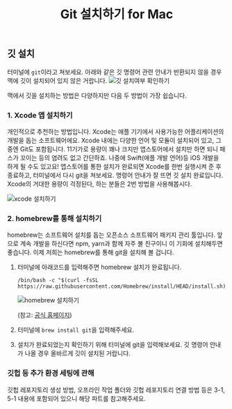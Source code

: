 ﻿---
title: Git 설치하기 for Mac
slug: 1-1
category: '1. Git 환경 세팅'
---

## 깃 설치
터미널에 `git`이라고 쳐보세요. 아래와 같은 깃 명령어 관련 안내가 반환되지 않을 경우 맥에 깃이 설치되어 있지 않은 거랍니다.
![깃 설치여부 확인하기](/git/mac-git-01.png)

맥에서 깃을 설치하는 방법은 다양하지만 다음 두 방법이 가장 쉽습니다.

### 1. Xcode 앱 설치하기

개인적으로 추천하는 방법입니다. Xcode는 애플 기기에서 사용가능한 어플리케이션의 개발을 돕는 소프트웨어에요. Xcode 내에는 다양한 언어 및 모듈이 설치되어 있고, 그 중엔 Git도 포함됩니다. 11기가로 용량이 꽤나 크지만 앱스토어에서 설치만 하면 되니 패스가 꼬이는 등의 염려도 없고 간단하죠. 나중에 Swift(애플 개발 언어)등 iOS 개발을 하게 될 수도 있고요! 앱스토어를 통한 설치가 완료되면 Xcode를 한번 실행시켜 준 후 종료하고, 터미널에서 다시 git을 쳐보세요. 명령어 안내가 잘 뜨면 깃 설치 완료입니다. Xcode의 거대한 용량이 걱정된다, 하는 분들은 2번 방법을 사용해봅시다.

![xcode 설치하기](/git/mac-git-02.png)

### 2. homebrew를 통해 설치하기

homebrew는 소프트웨어 설치를 돕는 오픈소스 소프트웨어 패키지 관리 툴입니다. 앞으로 계속 개발을 하신다면 npm, yarn과 함께 자주 볼 친구이니 이 기회에 설치해두면 좋습니다. 이제 저희는 homebrew를 통해 git을 설치해 볼 겁니다.

1. 터미널에 아래코드를 입력해주면 homebrew 설치가 완료됩니다.

    ```shell
    /bin/bash -c "$(curl -fsSL https://raw.githubusercontent.com/Homebrew/install/HEAD/install.sh)"
    ```

    ![homebrew 설치하기](/git/mac-git-03.png)

    (참고:  [공식 홈페이지](https://brew.sh/))

2. 터미널에 `brew install git`을 입력해주세요.
3. 설치가 완료되었는지 확인하기 위해 터미널에 git을 입력해보세요. 깃 명령어 안내가 나올 경우 올바르게 깃이 설치된 거랍니다.

### 깃헙 등 추가 환경 세팅에 관해

깃헙 레포지토리 생성 방법, 오프라인 작업 폴더와 깃헙 레포지토리 연결 방법 등은 3-1, 5-1 내용에 포함되어 있으니 해당 파트를 참고해주세요.
